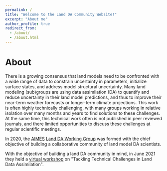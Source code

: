 ```yaml
---
permalink: /
title: "Welcome to the Land DA Community Website!"
excerpt: "About me"
author_profile: true
redirect_from: 
  - /about/
  - /about.html
---
```


About
======
There is a growing consensus that land models need to be confronted with a wide range of data to constrain uncertainty in parameters, initialize surface states, and address model structural uncertainty. Many land modeling (sub)groups are using data assimilation (DA) to quantify and reduce uncertainty in their land model predictions, and thus to improve their near-term weather forecasts or longer-term climate projections. This work is often highly technically challenging, with many groups working in relative isolation over many months and years to find solutions to these challenges. At the same time, this technical work often is not published in peer reviewed journals, and there limited opportunities to discuss these challenges at regular scientific meetings. 

In 2020, the [AIMES](https://aimesproject.org) [Land DA Working Group](https://aimesproject.org/ldawg/) was formed with the chief objective of building a collaborative community of land model DA scientists. 

With the objective of building a land DA community in mind, in June 2021 they held a [virtual workshop](https://aimesproject.org/lda_workshop/) on "Tackling Technical Challenges in Land Data Assimilation". 
